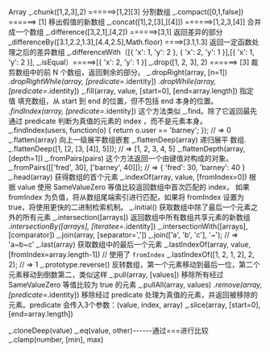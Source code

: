 Array
  _.chunk([1,2,3],2)         ======>[1,2][3]    分割数组
  _.compact([0,1,false])     ======> [1]         移出假值的新数组
  _.concat([1],2,[3],[[4]])   ======>[1,2,3,[4]]  合并成一个数组
  _.difference([3,2,1],[4,2]) ======>[3,1]        返回差异的部分
  _differenceBy([3.1,2.2,1.3],[4.4,2.5],Math.floor)   ====>[3.1,1.3]   返回一定函数处理之后的差异数组
  _.differenceWith（[{ 'x': 1, 'y': 2 }, { 'x': 2, 'y': 1 }],[{ 'x': 1, 'y': 2 }], _.isEqual）=====>[{ 'x': 2, 'y': 1 }]
 _.drop([1, 2, 3], 2)       ======> [3]     裁剪数组中的前 N 个数组，返回剩余的部分。
 _.dropRight(array, [n=1])
_.dropRightWhile(array, [predicate=_.identity])
_.dropWhile(array, [predicate=_.identity])
_.fill(array, value, [start=0], [end=array.length])   指定 值 填充数组，从 start 到 end 的位置，但不包括 end 本身的位置。
_.findIndex(array, [predicate=_.identity])  这个方法类似 _.find。除了它返回最先通过 predicate 判断为真值的元素的 index ，而不是元素本身。
               _.findIndex(users, function(o) { return o.user == 'barney'; });
               // => 0
_.flatten(array)     向上一级展平数组嵌套
_.flattenDeep(array)  递归展平 数组.   _.flattenDeep([1, [2, [3, [4]], 5]]);    // => [1, 2, 3, 4, 5]
_.flattenDepth(array, [depth=1])
_.fromPairs(pairs)  这个方法返回一个由键值对构成的对象。  _.fromPairs([['fred', 30], ['barney', 40]]);     // => { 'fred': 30, 'barney': 40 }
_.head(array)     获得数组的首个元素
_.indexOf(array, value, [fromIndex=0])   根据 value 使用 SameValueZero 等值比较返回数组中首次匹配的 index， 如果 fromIndex 为负值，将从数组尾端索引进行匹配，如果将 fromIndex 设置为 true，将使用更快的二进制检索机制。
_.initial()    获取数组中除了最后一个元素之外的所有元素
_.intersection([arrays])    返回数组中所有数组共享元素的新数组
_.intersectionBy([arrays], [iteratee=_.identity])
_.intersectionWith([arrays], [comparator])
_.join(array, [separator=','])     _.join(['a', 'b', 'c'], '~');    // => 'a~b~c'
_.last(array)   获取数组中的最后一个元素
_.lastIndexOf(array, value, [fromIndex=array.length-1])   // 使用了 `fromIndex`
                                                          _.lastIndexOf([1, 2, 1, 2], 2, 2);
                                                          // => 1
_.prototype.reverse()    反转数组，第一个元素移动到最后一位，第二个元素移动到倒数第二，类似这样
_.pull(array, [values])   移除所有经过 SameValueZero 等值比较为 true 的元素
_.pullAll(array, values)
_.remove(array, [predicate=_.identity])   移除经过 predicate 处理为真值的元素，并返回被移除的元素。predicate 会传入3个参数：(value, index, array)
_.slice(array, [start=0], [end=array.length])

_.cloneDeep(value)
_.eq(value, other)------通过===进行比较
_.clamp(number, [min], max)














